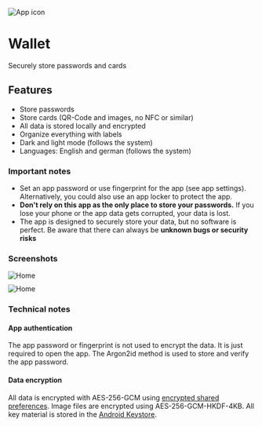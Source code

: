 ![App icon](app/src/main/res/mipmap-xxhdpi/ic_launcher_round.png)
# Wallet
Securely store passwords and cards 

## Features
- Store passwords
- Store cards (QR-Code and images, no NFC or similar)
- All data is stored locally and encrypted
- Organize everything with labels
- Dark and light mode (follows the system)
- Languages: English and german (follows the system)

### Important notes
- Set an app password or use fingerprint for the app (see app settings). Alternatively, you could also use an app locker to protect the app.
- **Don't rely on this app as the only place to store your passwords.** If you lose your phone or the app data gets corrupted, your data is lost.
- The app is designed to securely store your data, but no software is perfect. Be aware that there can always be **unknown bugs or security risks**

### Screenshots
<div style="display: grid; grid-template-columns: repeat(auto-fill, minmax(3cm, 8cm)); gap: 10px;">
  <img src="example-images/home-cards.jpg" alt="Home" />
  <img src="example-images/home-passwords.jpg" alt="Home" />
  <!-- Insert images here -->
</div>

### Technical notes
#### App authentication
The app password or fingerprint is not used to encrypt the data. It is just required to open the app.
The Argon2id method is used to store and verify the app password.

#### Data encryption
All data is encrypted with AES-256-GCM using [encrypted shared preferences](https://developer.android.com/reference/kotlin/androidx/security/crypto/EncryptedSharedPreferences).
Image files are encrypted using AES-256-GCM-HKDF-4KB.
All key material is stored in the [Android Keystore](https://developer.android.com/privacy-and-security/keystore). 
